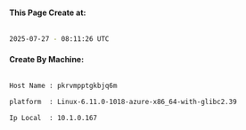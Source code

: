 
   
#### This Page Create at:

```bash

2025-07-27 - 08:11:26 UTC

```

#### Create By Machine:

```bash

Host Name : pkrvmpptgkbjq6m

platform  : Linux-6.11.0-1018-azure-x86_64-with-glibc2.39

Ip Local  : 10.1.0.167

```

